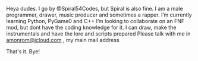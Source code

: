 Heya dudes. I go by @Spiral54Codes, but Spiral is also fine.
I am a male programmer, drawer, music producer and sometimes a rapper.
I’m currently learning Python, PyGame0 and C++
I’m looking to collaborate on an FNF mod, but dont have the coding knowledge for it. I can draw, make the instrumentals and have the lore and scripts prepared
Please talk with me in amonrom@icloud.com , my main mail address

That's it. Bye!
<!---
Spiral54Codes/Spiral54Codes is a ✨ special ✨ repository because its `README.md` (this file) appears on your GitHub profile.
You can click the Preview link to take a look at your changes.
--->
